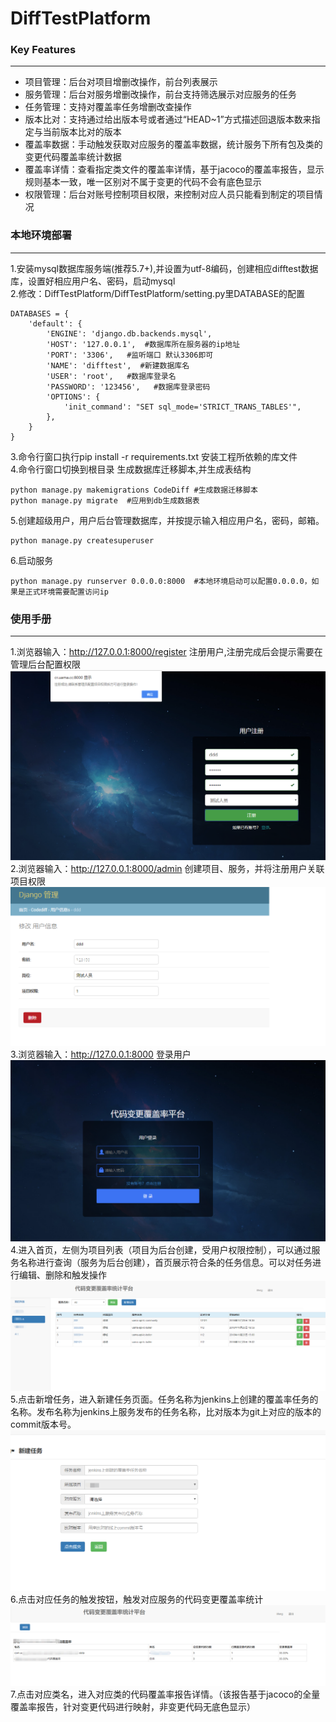 # DiffTestPlatform

### Key Features
***
- 项目管理：后台对项目增删改操作，前台列表展示
- 服务管理：后台对服务增删改操作，前台支持筛选展示对应服务的任务
- 任务管理：支持对覆盖率任务增删改查操作
- 版本比对：支持通过给出版本号或者通过“HEAD~1”方式描述回退版本数来指定与当前版本比对的版本
- 覆盖率数据：手动触发获取对应服务的覆盖率数据，统计服务下所有包及类的变更代码覆盖率统计数据
- 覆盖率详情：查看指定类文件的覆盖率详情，基于jacoco的覆盖率报告，显示规则基本一致，唯一区别对不属于变更的代码不会有底色显示
- 权限管理：后台对账号控制项目权限，来控制对应人员只能看到制定的项目情况

### 本地环境部署
***
1.安装mysql数据库服务端(推荐5.7+),并设置为utf-8编码，创建相应difftest数据库，设置好相应用户名、密码，启动mysql  
2.修改：DiffTestPlatform/DiffTestPlatform/setting.py里DATABASE的配置  
```
DATABASES = {
    'default': {
        'ENGINE': 'django.db.backends.mysql',
        'HOST': '127.0.0.1',  #数据库所在服务器的ip地址
        'PORT': '3306',   #监听端口 默认3306即可
        'NAME': 'difftest',  #新建数据库名
        'USER': 'root',   #数据库登录名
        'PASSWORD': '123456',   #数据库登录密码
        'OPTIONS': {
            'init_command': "SET sql_mode='STRICT_TRANS_TABLES'",
        },
    }
}
```  
3.命令行窗口执行pip install -r requirements.txt 安装工程所依赖的库文件  
4.命令行窗口切换到根目录 生成数据库迁移脚本,并生成表结构
```
python manage.py makemigrations CodeDiff #生成数据迁移脚本
python manage.py migrate  #应用到db生成数据表
```
5.创建超级用户，用户后台管理数据库，并按提示输入相应用户名，密码，邮箱。
```
python manage.py createsuperuser
```
6.启动服务
```
python manage.py runserver 0.0.0.0:8000  #本地环境启动可以配置0.0.0.0，如果是正式环境需要配置访问ip
```

### 使用手册
***
1.浏览器输入：http://127.0.0.1:8000/register 注册用户,注册完成后会提示需要在管理后台配置权限  
![注册](img/register.png)  
2.浏览器输入：http://127.0.0.1:8000/admin 创建项目、服务，并将注册用户关联项目权限  
![后台](img/houtai.png)  
3.浏览器输入：http://127.0.0.1:8000 登录用户  
![登录](img/login.png)  
4.进入首页，左侧为项目列表（项目为后台创建，受用户权限控制），可以通过服务名称进行查询（服务为后台创建），首页展示符合条的任务信息。可以对任务进行编辑、删除和触发操作  
![首页](img/shouye.png)  
5.点击新增任务，进入新建任务页面。任务名称为jenkins上创建的覆盖率任务的名称。发布名称为jenkins上服务发布的任务名称，比对版本为git上对应的版本的commit版本号。  
![新增](img/add.png)  
6.点击对应任务的触发按钮，触发对应服务的代码变更覆盖率统计  
![统计](img/tongji.png)
7.点击对应类名，进入对应类的代码覆盖率报告详情。（该报告基于jacoco的全量覆盖率报告，针对变更代码进行映射，非变更代码无底色显示）  

